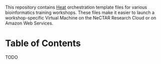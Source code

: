 This repository contains [Heat](https://wiki.openstack.org/wiki/Heat) orchestration
template files for various bioinformatics training workshops. These files make it
easier to launch a workshop-specific Virtual Machine on the NeCTAR Research Cloud
or on Amazon Web Services.

Table of Contents
=================
<!-- toc -->

TODO
